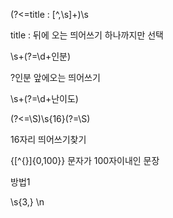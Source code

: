 (?<=title : [^,\s]+)\s

title : 뒤에 오는 띄어쓰기 하나까지만 선택

\s+(?=\d+인분)

?인분 앞에오는 띄어쓰기

\s+(?=\d+난이도)

(?<=\S)\s{16}(?=\S)

16자리 띄어쓰기찾기

\{[^{}]{0,100}\}
문자가 100자이내인 문장

방법1

\s{3,}
\n